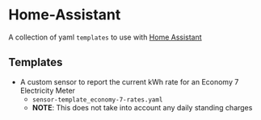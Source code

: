 # Home-Assistant

A collection of yaml `templates` to use with [Home Assistant](https://www.home-assistant.io)

## Templates

- A custom sensor to report the current kWh rate for an Economy 7 Electricity Meter 
  - `sensor-template_economy-7-rates.yaml`
  - __NOTE__: This does not take into account any daily standing charges